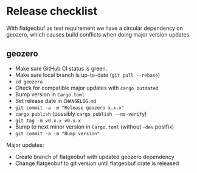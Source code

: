 # Release checklist

With flatgeobuf as test requirement we have a circular dependency on geozero,
which causes build conflicts when doing major version updates.

## geozero

* Make sure GitHub CI status is green.
* Make sure local branch is up-to-date (`git pull --rebase`)
* `cd geozero`
* Check for compatible major updates with `cargo outdated`
* Bump version in `Cargo.toml`
* Set release date in `CHANGELOG.md`
* `git commit -a -m "Release geozero x.x.x"`
* `cargo publish` (possibly `cargo publish --no-verify`)
* `git tag -m v0.x.x v0.x.x`
* Bump to next minor version in `Cargo.toml` (without `-dev` postfix)
* `git commit -a -m "Bump version"`

Major updates:
* Create branch of flatgeobuf with updated geozero dependency
* Change flatgeobuf to git version until flatgeobuf crate is released
